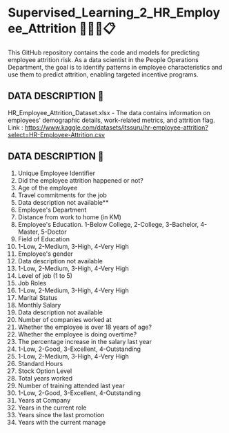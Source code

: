 # Supervised_Learning_2_HR_Employee_Attrition 🧑‍🤝‍🧑:clipboard:
This GitHub repository contains the code and models for predicting employee attrition risk. As a data scientist in the People Operations Department, the goal is to identify patterns in employee characteristics and use them to predict attrition, enabling targeted incentive programs.

## DATA DESCRIPTION :page_with_curl:
HR_Employee_Attrition_Dataset.xlsx - The data contains information on employees' demographic details, work-related metrics, and attrition flag.<br>
Link : https://www.kaggle.com/datasets/itssuru/hr-employee-attrition?select=HR-Employee-Attrition.csv
## DATA DESCRIPTION :file_folder:
1. Unique Employee Identifier
2. Did the employee attrition happened or not?
3. Age of the employee
4. Travel commitments for the job
5. Data description not available**
6. Employee's Department
7. Distance from work to home (in KM)
8. Employee's Education. 1-Below College, 2-College, 3-Bachelor, 4-Master, 5-Doctor
9. Field of Education
10. 1-Low, 2-Medium, 3-High, 4-Very High
11. Employee's gender
12. Data description not available
13. 1-Low, 2-Medium, 3-High, 4-Very High
14. Level of job (1 to 5)
15. Job Roles
16. 1-Low, 2-Medium, 3-High, 4-Very High
17. Marital Status
18. Monthly Salary
19. Data description not available
20. Number of companies worked at
21. Whether the employee is over 18 years of age?
22. Whether the employee is doing overtime?
23. The percentage increase in the salary last year
24. 1-Low, 2-Good, 3-Excellent, 4-Outstanding
25. 1-Low, 2-Medium, 3-High, 4-Very High
26. Standard Hours
27. Stock Option Level
28. Total years worked
29. Number of training attended last year
30. 1-Low, 2-Good, 3-Excellent, 4-Outstanding
31. Years at Company
32. Years in the current role
33. Years since the last promotion
34. Years with the current manage

